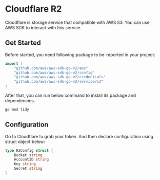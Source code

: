 # Cloudflare R2 
Cloudflare is storage service that compatible with AWS S3. You can use AWS SDK to interact with this service. 

## Get Started
Before started, you need following package to be imported in your project:

```go 
import (
    "github.com/aws/aws-sdk-go-v2/aws"
	"github.com/aws/aws-sdk-go-v2/config"
	"github.com/aws/aws-sdk-go-v2/credentials"
	"github.com/aws/aws-sdk-go-v2/service/s3"
)
```

After that, you can run below command to install its package and dependencies.
```sh
go mod tidy
```

## Configuration
Go to Cloudflare to grab your token. And then declare configuration using struct object below:

```go 
type R2Config struct {
    Bucket string 
    AccountID string 
    Key string 
    Secret string
}
```